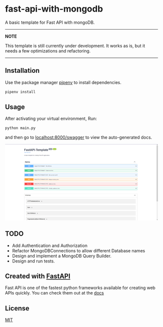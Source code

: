 # fast-api-with-mongodb
A basic template for Fast API with mongoDB. 

---
**NOTE**

This template is still currently under development. It works as is, but it needs a few optimizations and refactoring. 

---


## Installation

Use the package manager [pipenv](https://pypi.org/project/pipenv/) to install dependencies.

```bash
pipenv install
```

## Usage

After activating your virtual environment, Run: 
```bash
python main.py
```

and then go to [localhost:8000/swagger](http://localhost:8000/swagger) to view the auto-generated docs.

![Example Image of openAPI docs](https://github.com/SamAlhabash/fast-api-with-mongodb/blob/main/github_docs/swagger-example.png?raw=true)

## TODO 
* Add Authentication and Authorization
* Refactor MongoDBConnections to allow different Database names
* Design and implement a MongoDB Query Builder. 
* Design and run tests. 

## Created with [FastAPI](https://fastapi.tiangolo.com/)
Fast API is one of the fastest python frameworks available for creating web APIs quickly. You can check them out at the [docs](https://fastapi.tiangolo.com/)

## License
[MIT](https://choosealicense.com/licenses/mit/)
